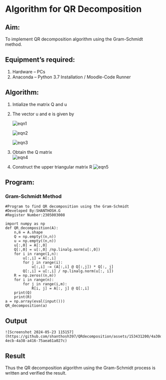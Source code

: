 # Algorithm for QR Decomposition
## Aim:
To implement QR decomposition algorithm using the Gram-Schmidt method.
## Equipment’s required:
1.	Hardware – PCs
2.	Anaconda – Python 3.7 Installation / Moodle-Code Runner
## Algorithm:
1.	Intialize the matrix Q and u
2.	The vector u and e is given by

    ![eqn1](./ex4.jpg)

    ![eqn2](./ex6.jpg)

    ![eqn3](./ex3.jpg)

3.	Obtain the Q matrix   
    ![eqn4](./ex1.jpg)
4.	Construct the upper triangular matrix R
    ![eqn5](./ex2.jpg)

## Program:
### Gram-Schmidt Method
```
#Program to find QR decomposition using the Gram-Schmidt
#Developed By:SHANTHOSH.G
#Register Number:2305003008

import numpy as np
def QR_decomposition(A):
    n,m = A.shape
    Q = np.empty((n,n))
    u = np.empty((n,n))
    u[:,0] = A[:,0]
    Q[:,0] = u[:,0] /np.linalg.norm(u[:,0])
    for i in range(1,n):
        u[:,i] = A[:,i]
        for j in range(i):
            u[:,i] -= (A[:,i] @ Q[:,j]) * Q[:, j]
        Q[:,i] = u[:,i] / np.linalg.norm(u[:, i])
    R = np.zeros((n,m))
    for i in range(n):
        for j in range(i,m):
            R[i, j] = A[:, j] @ Q[:,i]
    print(Q)
    print(R)
a = np.array(eval(input()))
QR_decomposition(a)
```

## Output
```
![Screenshot 2024-05-23 115157](https://github.com/shanthosh397/QRdecomposition/assets/153431200/4a30de44-4ecb-4a38-a416-75aea61a027c)

```
## Result
Thus the QR decomposition algorithm using the Gram-Schmidt process is written and verified the result.
